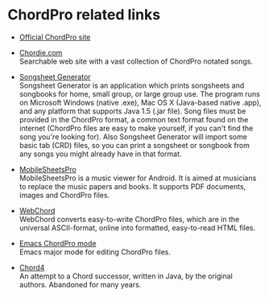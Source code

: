 # ChordPro related links

* [Official ChordPro site](http://www.chordpro.org)

* [Chordie.com](http://www.chordie.com)  
  Searchable web site with a vast collection of ChordPro notated
  songs.

* [Songsheet Generator](http://tenbyten.com/software/songsgen/index.php)  
  Songsheet Generator is an application which prints songsheets
  and songbooks for home, small group, or large group 
  use. The program runs on Microsoft Windows (native .exe),
  Mac OS X (Java-based native .app), and any platform that
  supports Java 1.5 (.jar file). Song files must be provided in
  the ChordPro format, a common text format found on the internet
  (ChordPro files are easy to make yourself, if you can't find the
  song you're looking for). Also Songsheet Generator will import
  some basic tab (CRD) files, so you can print a songsheet or
  songbook from any songs you might already have in that
  format.

* [MobileSheetsPro](http://www.zubersoft.com/mobilesheets/)  
  MobileSheetsPro is a music viewer for Android. It
  is aimed at musicians to replace the music papers and books. It
  supports PDF documents, images and ChordPro files.

* [WebChord](http://webchord.sourceforge.net/)  
  WebChord converts easy-to-write ChordPro files, which are in the
  universal ASCII-format, online into formatted, easy-to-read HTML
  files.

* [Emacs ChordPro mode](https://github.com/hading/chordpro-mode/)  
  Emacs major mode for editing ChordPro files.

* [Chord4](http://chord4.sourceforge.net)  
  An attempt to a Chord successor, written in Java, by the
  original authors. Abandoned for many years.

